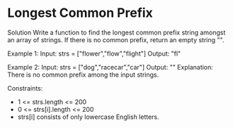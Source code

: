 # Longest Common Prefix

Solution
Write a function to find the longest common prefix string amongst an array of strings.
If there is no common prefix, return an empty string "".

Example 1:
Input: strs = ["flower","flow","flight"]
Output: "fl"

Example 2:
Input: strs = ["dog","racecar","car"]
Output: ""
Explanation: There is no common prefix among the input strings.

Constraints:

- 1 <= strs.length <= 200
- 0 <= strs[i].length <= 200
- strs[i] consists of only lowercase English letters.
